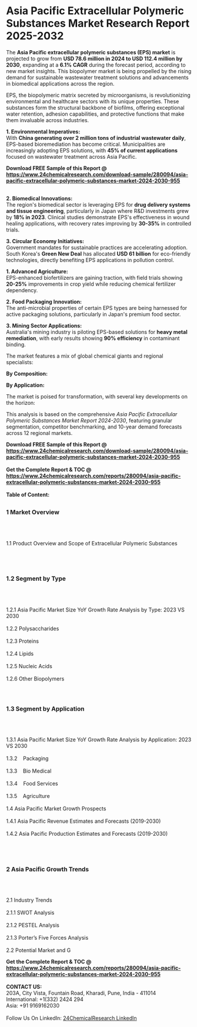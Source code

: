 <h1>Asia Pacific Extracellular Polymeric Substances  Market Research Report 2025-2032</h1><p>The <strong>Asia Pacific extracellular polymeric substances (EPS) market</strong> is projected to grow from <strong>USD 78.6 million in 2024 to USD 112.4 million by 2030</strong>, expanding at a <strong>6.1% CAGR</strong> during the forecast period, according to new market insights. This biopolymer market is being propelled by the rising demand for sustainable wastewater treatment solutions and advancements in biomedical applications across the region.</p><p>EPS, the biopolymeric matrix secreted by microorganisms, is revolutionizing environmental and healthcare sectors with its unique properties. These substances form the structural backbone of biofilms, offering exceptional water retention, adhesion capabilities, and protective functions that make them invaluable across industries.</p><p><strong>1. Environmental Imperatives: </strong><br>
With <strong>China generating over 2 million tons of industrial wastewater daily</strong>, EPS-based bioremediation has become critical. Municipalities are increasingly adopting EPS solutions, with <strong>45% of current applications</strong> focused on wastewater treatment across Asia Pacific.</p><div><b>Download FREE Sample of this Report @ 
            <a href="https://www.24chemicalresearch.com/download-sample/280094/asia-pacific-extracellular-polymeric-substances-market-2024-2030-955">
            https://www.24chemicalresearch.com/download-sample/280094/asia-pacific-extracellular-polymeric-substances-market-2024-2030-955</a></b></div><br><p><strong>2. Biomedical Innovations:</strong><br>
The region's biomedical sector is leveraging EPS for <strong>drug delivery systems and tissue engineering</strong>, particularly in Japan where R&amp;D investments grew by <strong>18% in 2023</strong>. Clinical studies demonstrate EPS's effectiveness in wound healing applications, with recovery rates improving by <strong>30-35%</strong> in controlled trials.</p><p><strong>3. Circular Economy Initiatives:</strong><br>
Government mandates for sustainable practices are accelerating adoption. South Korea's <strong>Green New Deal</strong> has allocated <strong>USD 61 billion</strong> for eco-friendly technologies, directly benefiting EPS applications in pollution control.</p><p><strong>1. Advanced Agriculture:</strong><br>
EPS-enhanced biofertilizers are gaining traction, with field trials showing <strong>20-25%</strong> improvements in crop yield while reducing chemical fertilizer dependency.</p><p><strong>2. Food Packaging Innovation:</strong><br>
The anti-microbial properties of certain EPS types are being harnessed for active packaging solutions, particularly in Japan's premium food sector.</p><p><strong>3. Mining Sector Applications:</strong><br>
Australia's mining industry is piloting EPS-based solutions for <strong>heavy metal remediation</strong>, with early results showing <strong>90% efficiency</strong> in contaminant binding.</p><p>The market features a mix of global chemical giants and regional specialists:</p><p><strong>By Composition:</strong></p><p><strong>By Application:</strong></p><p>The market is poised for transformation, with several key developments on the horizon:</p><p>This analysis is based on the comprehensive <em>Asia Pacific Extracellular Polymeric Substances Market Report 2024-2030</em>, featuring granular segmentation, competitor benchmarking, and 10-year demand forecasts across 12 regional markets.</p><div><b>Download FREE Sample of this Report @ 
            <a href="https://www.24chemicalresearch.com/download-sample/280094/asia-pacific-extracellular-polymeric-substances-market-2024-2030-955">
            https://www.24chemicalresearch.com/download-sample/280094/asia-pacific-extracellular-polymeric-substances-market-2024-2030-955</a></b></div><br><div><b>Get the Complete Report & TOC @ 
            <a href="https://www.24chemicalresearch.com/reports/280094/asia-pacific-extracellular-polymeric-substances-market-2024-2030-955">
            https://www.24chemicalresearch.com/reports/280094/asia-pacific-extracellular-polymeric-substances-market-2024-2030-955</a></b></div><br>
            <b>Table of Content:</b><p><h2><span style="font-size:16px"><strong>1 Market Overview&nbsp;&nbsp; &nbsp;</strong></span></h2><br />
<br />
<p>1.1 Product Overview and Scope of Extracellular Polymeric Substances &nbsp;</p><br />
<br />
<h2><strong><span style="font-size:16px">1.2 Segment by Type&nbsp;&nbsp; &nbsp;</span></strong></h2><br />
<br />
<p>1.2.1 Asia Pacific Market Size YoY Growth Rate Analysis by Type: 2023 VS 2030&nbsp;&nbsp; &nbsp;<br /><br />
1.2.2 Polysaccharides&nbsp;&nbsp; &nbsp;<br /><br />
1.2.3 Proteins<br /><br />
1.2.4 Lipids<br /><br />
1.2.5 Nucleic Acids<br /><br />
1.2.6 Other Biopolymers<br /><br />
<br />
<h2><span style="font-size:16px"><strong>1.3 Segment by Application&nbsp;&nbsp;</strong></span></h2><br />
<br />
<p>1.3.1 Asia Pacific Market Size YoY Growth Rate Analysis by Application: 2023 VS 2030&nbsp;&nbsp; &nbsp;<br /><br />
1.3.2&nbsp;&nbsp; &nbsp;Packaging<br /><br />
1.3.3&nbsp;&nbsp; &nbsp;Bio Medical<br /><br />
1.3.4&nbsp;&nbsp; &nbsp;Food Services<br /><br />
1.3.5&nbsp;&nbsp; &nbsp;Agriculture<br /><br />
1.4 Asia Pacific Market Growth Prospects&nbsp;&nbsp; &nbsp;<br /><br />
1.4.1 Asia Pacific Revenue Estimates and Forecasts (2019-2030)&nbsp;&nbsp; &nbsp;<br /><br />
1.4.2 Asia Pacific Production Estimates and Forecasts (2019-2030)&nbsp;&nbsp;</p><br />
<br />
<h2><span style="font-size:16px"><strong>2 Asia Pacific Growth Trends&nbsp;&nbsp; &nbsp;</strong></span></h2><br />
<br />
<p>2.1 Industry Trends&nbsp;&nbsp; &nbsp;<br /><br />
2.1.1 SWOT Analysis&nbsp;&nbsp; &nbsp;<br /><br />
2.1.2 PESTEL Analysis&nbsp;&nbsp; &nbsp;<br /><br />
2.1.3 Porter&rsquo;s Five Forces Analysis&nbsp;&nbsp; &nbsp;<br /><br />
2.2 Potential Market and G</p><div><b>Get the Complete Report & TOC @ 
            <a href="https://www.24chemicalresearch.com/reports/280094/asia-pacific-extracellular-polymeric-substances-market-2024-2030-955">
            https://www.24chemicalresearch.com/reports/280094/asia-pacific-extracellular-polymeric-substances-market-2024-2030-955</a></b></div><br><b>CONTACT US:</b><br>
            203A, City Vista, Fountain Road, Kharadi, Pune, India - 411014<br>
            International: +1(332) 2424 294<br>
            Asia: +91 9169162030 <br><br>
            Follow Us On LinkedIn: <a href="https://www.linkedin.com/company/24chemicalresearch/">24ChemicalResearch LinkedIn</a>